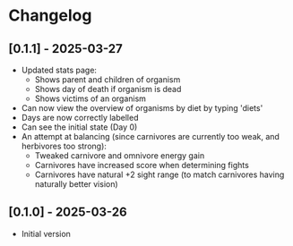 # Changelog

## [0.1.1] - 2025-03-27
- Updated stats page:
  - Shows parent and children of organism
  - Shows day of death if organism is dead
  - Shows victims of an organism
- Can now view the overview of organisms by diet by typing 'diets'
- Days are now correctly labelled
- Can see the initial state (Day 0)
- An attempt at balancing (since carnivores are currently too weak, and herbivores too strong):
  - Tweaked carnivore and omnivore energy gain
  - Carnivores have increased score when determining fights
  - Carnivores have natural +2 sight range (to match carnivores having naturally better vision)

## [0.1.0] - 2025-03-26
- Initial version
